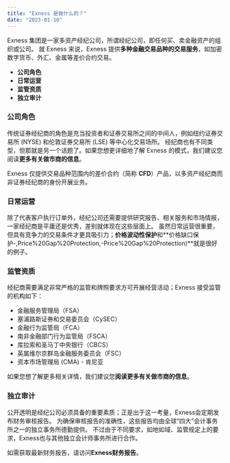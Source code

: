 ```yaml
---
title: "Exness 是做什么的？"
date: "2023-01-10"
---
```


Exness 集团是一家多资产经纪公司，所谓经纪公司，即任何买、卖金融资产的组织或公司。 就 Exness 来说，Exness 提供**多种金融交易品种的交易服务**，如加密数字货币、外汇、金属等差价合约交易。

- **公司角色**
- **日常运营**
- **监管资质**
- **独立审计**

### 公司角色

传统证券经纪商的角色是充当投资者和证券交易所之间的中间人，例如纽约证券交易所 (NYSE) 和伦敦证券交易所 (LSE) 等中心化交易场所。 经纪商也有不同类型，但那就是另一个话题了。如果您想更详细地了解 Exness 的模式，我们建议您阅读**更多有关做市商的信息**。

Exness 仅提供交易品种范围内的差价合约（简称 **CFD**）产品，以多资产经纪商而非证券经纪商的身份开展业务。

### 日常运营

除了代表客户执行订单外，经纪公司还需要提供研究报告、相关服务和市场情报，一家经纪商是平庸还是优秀，差别就体现在这些层面上。 虽然日常运营很重要，但具有竞争力的交易条件才更具吸引力；**价格波动性保护**和**价格缺口保护-,Price%20Gap%20Protection,-Price%20Gap%20Protection)**就是很好的例子。

### 监管资质

经纪商需要满足非常严格的监管和牌照要求方可开展经营活动；Exness 接受监管的机构如下：

- 金融服务管理局（FSA）
- 塞浦路斯证券和交易委员会（CySEC）
- 金融行为监管局（FCA）
- 南非金融部门行为监管局（FSCA）
- 库拉索和圣马丁中央银行（CBCS）
- 英属维尔京群岛金融服务委员会（FSC）
- 资本市场管理局 (CMA) - 肯尼亚

如果您想了解更多相关详情，我们建议您**阅读更多有关做市商的信息**。

### 独立审计

公开透明是经纪公司必须具备的重要素质；正是出于这一考量，Exness会定期发布财务审核报告。 为确保审核报告的准确性，这些报告均由全球“四大”会计事务所之一的独立事务所德勤提供。 不过由于不同要求，如地如域、监管规定上的要求，Exness也与其他独立会计师事务所进行合作。

如需获取最新财务报告，请访问**Exness财务报告**。
